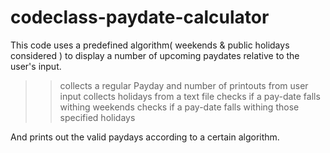 # codeclass-paydate-calculator
This code uses a predefined algorithm( weekends &amp; public holidays considered ) to display a number of upcoming paydates relative to the user's input.


>>collects a regular Payday and number of printouts from user input
>>collects holidays from a text file
>>checks if a pay-date falls withing weekends
>>checks if a pay-date falls withing those specified holidays

And prints out the valid paydays according to a certain algorithm.
